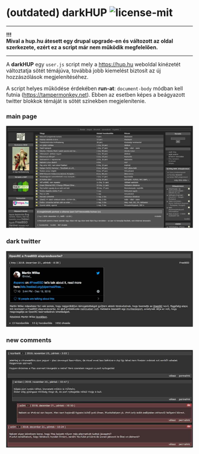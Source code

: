# (outdated) darkHUP ![license-mit](https://img.shields.io/github/license/majk1/darkHUP.svg)

---

**!!!  
Mival a hup.hu átesett egy drupal upgrade-en és változott az oldal szerkezete, ezért ez a script már nem működik megfelelően.**

---

A **darkHUP** egy `user.js` script mely a https://hup.hu weboldal kinézetét változtatja
sötét témájúva, továbbá jobb kiemelést biztosít az új hozzászólások megjelenítéséhez.

A script helyes működése érdekében **run-at**: `document-body` módban kell futnia
(https://tampermonkey.net). Ebben az esetben képes a beágyazott twitter blokkok témáját
is sötét színekben megjelenítenie.

### main page

![main-page](screenshots/main-page.jpg)

### dark twitter

![twitter-dark-theme](screenshots/twitter-dark-theme.jpg)

### new comments

![new-comments](screenshots/new-comments.jpg)
